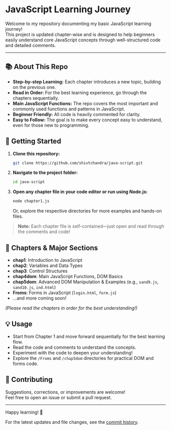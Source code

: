 # JavaScript Learning Journey

Welcome to my repository documenting my basic JavaScript learning journey!  
This project is updated chapter-wise and is designed to help beginners easily understand core JavaScript concepts through well-structured code and detailed comments.

---

## 📚 About This Repo

- **Step-by-step Learning:** Each chapter introduces a new topic, building on the previous one.
- **Read in Order:** For the best learning experience, go through the chapters sequentially.
- **Main JavaScript Functions:** The repo covers the most important and commonly used functions and patterns in JavaScript.
- **Beginner Friendly:** All code is heavily commented for clarity.
- **Easy to Follow:** The goal is to make every concept easy to understand, even for those new to programming.

## 🚀 Getting Started

1. **Clone this repository:**
   ```bash
   git clone https://github.com/shivtchandra/java-script.git
   ```

2. **Navigate to the project folder:**
   ```bash
   cd java-script
   ```

3. **Open any chapter file in your code editor or run using Node.js:**
   ```bash
   node chapter1.js
   ```
   Or, explore the respective directories for more examples and hands-on files.

> **Note:** Each chapter file is self-contained—just open and read through the comments and code!

## 📝 Chapters & Major Sections

- **chap1**: Introduction to JavaScript
- **chap2**: Variables and Data Types
- **chap3**: Control Structures
- **chap4dom**: Main JavaScript Functions, DOM Basics
- **chap5dom**: Advanced DOM Manipulation & Examples (e.g., `sand9.js`, `sand10.js`, `ind.html`)
- **Froms**: Forms in JavaScript (`login.html`, `form.js`)
- ...and more coming soon!

*(Please read the chapters in order for the best understanding!)*

## 💡 Usage

- Start from Chapter 1 and move forward sequentially for the best learning flow.
- Read the code and comments to understand the concepts.
- Experiment with the code to deepen your understanding!
- Explore the `/Froms` and `/chap5dom` directories for practical DOM and forms code.

## 🤝 Contributing

Suggestions, corrections, or improvements are welcome!  
Feel free to open an issue or submit a pull request.

---

Happy learning! 🚀

For the latest updates and file changes, see the [commit history](https://github.com/shivtchandra/java-script/commits).
